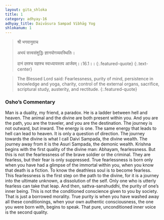 ```yaml
---
layout: gita_shloka
title: 1
category: adhyay-16
adhyay_title: Daivāsura Sampad Vibhāg Yog
shlokanum: 1
---
```


> श्री भगवानुवाच<br><br>अभयं सत्त्वसंशुद्धिः ज्ञानयोगव्यवस्थितिः।<br><br>दानं दमश्च यज्ञश्च स्वाध्यायस्तप आर्जवम्।।16.1।।
{:.featured-quote} 
{:.text-center}

> The Blessed Lord said: Fearlessness, purity of mind, persistence in knowledge and yoga, charity, control of the external organs, sacrifice, scriptural study, austerity, and rectitude.
{:.featured-quote}

### Osho’s Commentary
Man is a duality, my friend, a paradox. He is a ladder between hell and heaven. The animal and the divine are both present within you. And you are the path, you are the traveler, and you are the destination. The journey is not outward, but inward.
The energy is one. The same energy that leads to hell can lead to heaven. It is only a question of direction. The journey towards the divine is what I call Daivi Sampada, the divine wealth. The journey away from it is the Asuri Sampada, the demonic wealth.
Krishna begins with the first quality of the divine man: Abhayam, fearlessness. But this is not the fearlessness of the brave soldier or the criminal. They are fearless, but their fear is only suppressed. True fearlessness is born only when you have had a glimpse of the immortal within you, when you know that death is a fiction. To know the deathless soul is to become fearless. This fearlessness is the first step on the path to the divine, for it is a journey into the ultimate unknown, a dissolution of the self. Only one who is utterly fearless can take that leap.
And then, sattva-sanshuddhi, the purity of one’s inner being. This is not the conditioned conscience given to you by society. That is just a borrowed morality. True purity is when you have washed away all these conditionings, when your own authentic consciousness, the one you were born with, begins to speak. That pure, unconditioned inner voice is the second quality.
